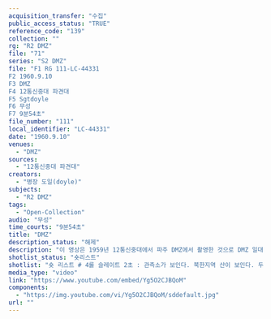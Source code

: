 ```yaml
---
acquisition_transfer: "수집"
public_access_status: "TRUE"
reference_code: "139"
collection: ""
rg: "R2 DMZ"
file: "71"
series: "S2 DMZ"
file: "F1 RG 111-LC-44331
F2 1960.9.10
F3 DMZ
F4 12통신중대 파견대
F5 Sgtdoyle
F6 무성 
F7 9분54초"
file_number: "111"
local_identifier: "LC-44331"
date: "1960.9.10"
venues: 
  - "DMZ"
sources: 
  - "12통신중대 파견대"
creators: 
  - "병장 도일(doyle)"
subjects: 
  - "R2 DMZ"
tags: 
  - "Open-Collection"
audio: "무성"
time_courts: "9분54초"
title: "DMZ"
description_status: "해제"
description: "이 영상은 1959년 12통신중대에서 파주 DMZ에서 촬영한 것으로 DMZ 일대 표지판과 각종 경고판 등을 담고 있다. 영상에 나오는 DMZ, MDL, 각종 경고 표지판 등은 전시에 적극 활용할 수 있다. "
shotlist_status: "숏리스트"
shotlist: "숏 리스트 # 4롤 슬레이트 2초 : 관측소가 보인다. 북한지역 산이 보인다. 두 명의 군인이 망원경으로 북한지역 을 관측하고 있다.  # 1롤 슬레이트 1분20초 : 1960년 9월 6일. “비무장지대 남쪽 한계선 출입금지”라는 영어, 한국어, 중 국어 표지판이 보인다. 순찰 지프차가 DMZ의 남방한계선 내에서 진흙 길을 넘어 순찰한다. # 1롤 슬레이트 2분30초 : 정지 표지판과 차단막 앞에 지프차가 선다. 철조망이 DMZ의 남쪽 경계에 따라 설치된 모습. # 7롤 슬레이트 3분38초 : “당신은 감시하라”. 북한군인 포스터. “모든 내용을 보고하시오.  인원, 활 동, 위치, 부대, 시간, 장비” 등 표지판을 클로즈업 # 6롤 슬레이트 4분53초 : 표지판 “지뢰 위험” # 8롤 슬레이트 6분08초 : 정찰군인들이 철조망 양옆 중간으로 순찰 중이다. 한 헌병이 망원경으로 북 한지역을 관찰한다. 철조망 상태를 점검한다. # 10롤 슬레이트 7분55초 : 1960년 8월 8일  0034번째의 군사분계선 표지판에서 두 정찰병이 무전 보고를 한다. # 9롤 슬레이트 8분35초 : 순찰 지프차가 서 있다. 두 정찰병이 군사분계선을 따라 순찰을 돌고 있다. "
media_type: "video"
link: "https://www.youtube.com/embed/Yg5O2CJBQoM"
components: 
  - "https://img.youtube.com/vi/Yg5O2CJBQoM/sddefault.jpg"
url: ""
---
```

